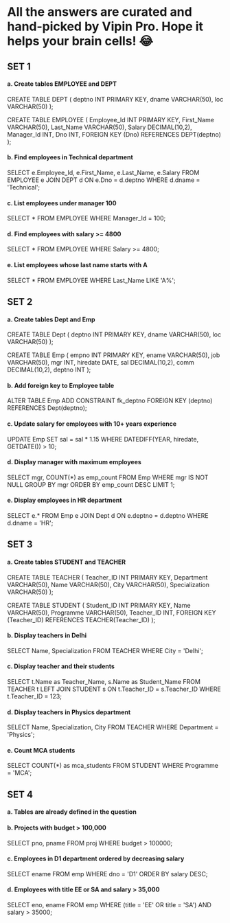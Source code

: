 
# All the answers are curated and hand-picked by Vipin Pro. Hope it helps your brain cells! 😂
## SET 1
#### a. Create tables EMPLOYEE and DEPT
CREATE TABLE DEPT (
    deptno INT PRIMARY KEY,
    dname VARCHAR(50),
    loc VARCHAR(50)
);

CREATE TABLE EMPLOYEE (
    Employee_Id INT PRIMARY KEY,
    First_Name VARCHAR(50),
    Last_Name VARCHAR(50),
    Salary DECIMAL(10,2),
    Manager_Id INT,
    Dno INT,
    FOREIGN KEY (Dno) REFERENCES DEPT(deptno)
);

#### b. Find employees in Technical department
SELECT e.Employee_Id, e.First_Name, e.Last_Name, e.Salary
FROM EMPLOYEE e
JOIN DEPT d ON e.Dno = d.deptno
WHERE d.dname = 'Technical';

#### c. List employees under manager 100
SELECT *
FROM EMPLOYEE
WHERE Manager_Id = 100;

#### d. Find employees with salary >= 4800
SELECT *
FROM EMPLOYEE
WHERE Salary >= 4800;

#### e. List employees whose last name starts with A
SELECT *
FROM EMPLOYEE
WHERE Last_Name LIKE 'A%';

## SET 2
#### a. Create tables Dept and Emp
CREATE TABLE Dept (
    deptno INT PRIMARY KEY,
    dname VARCHAR(50),
    loc VARCHAR(50)
);

CREATE TABLE Emp (
    empno INT PRIMARY KEY,
    ename VARCHAR(50),
    job VARCHAR(50),
    mgr INT,
    hiredate DATE,
    sal DECIMAL(10,2),
    comm DECIMAL(10,2),
    deptno INT
);

#### b. Add foreign key to Employee table
ALTER TABLE Emp
ADD CONSTRAINT fk_deptno
FOREIGN KEY (deptno) REFERENCES Dept(deptno);

#### c. Update salary for employees with 10+ years experience
UPDATE Emp
SET sal = sal * 1.15
WHERE DATEDIFF(YEAR, hiredate, GETDATE()) > 10;

#### d. Display manager with maximum employees
SELECT mgr, COUNT(*) as emp_count
FROM Emp
WHERE mgr IS NOT NULL
GROUP BY mgr
ORDER BY emp_count DESC
LIMIT 1;

#### e. Display employees in HR department
SELECT e.*
FROM Emp e
JOIN Dept d ON e.deptno = d.deptno
WHERE d.dname = 'HR';

## SET 3
#### a. Create tables STUDENT and TEACHER
CREATE TABLE TEACHER (
    Teacher_ID INT PRIMARY KEY,
    Department VARCHAR(50),
    Name VARCHAR(50),
    City VARCHAR(50),
    Specialization VARCHAR(50)
);

CREATE TABLE STUDENT (
    Student_ID INT PRIMARY KEY,
    Name VARCHAR(50),
    Programme VARCHAR(50),
    Teacher_ID INT,
    FOREIGN KEY (Teacher_ID) REFERENCES TEACHER(Teacher_ID)
);

#### b. Display teachers in Delhi
SELECT Name, Specialization
FROM TEACHER
WHERE City = 'Delhi';

#### c. Display teacher and their students
SELECT t.Name as Teacher_Name, s.Name as Student_Name
FROM TEACHER t
LEFT JOIN STUDENT s ON t.Teacher_ID = s.Teacher_ID
WHERE t.Teacher_ID = 123;

#### d. Display teachers in Physics department
SELECT Name, Specialization, City
FROM TEACHER
WHERE Department = 'Physics';

#### e. Count MCA students
SELECT COUNT(*) as mca_students
FROM STUDENT
WHERE Programme = 'MCA';

## SET 4
#### a. Tables are already defined in the question

#### b. Projects with budget > 100,000
SELECT pno, pname
FROM proj
WHERE budget > 100000;

#### c. Employees in D1 department ordered by decreasing salary
SELECT ename
FROM emp
WHERE dno = 'D1'
ORDER BY salary DESC;

#### d. Employees with title EE or SA and salary > 35,000
SELECT eno, ename
FROM emp
WHERE (title = 'EE' OR title = 'SA')
AND salary > 35000;